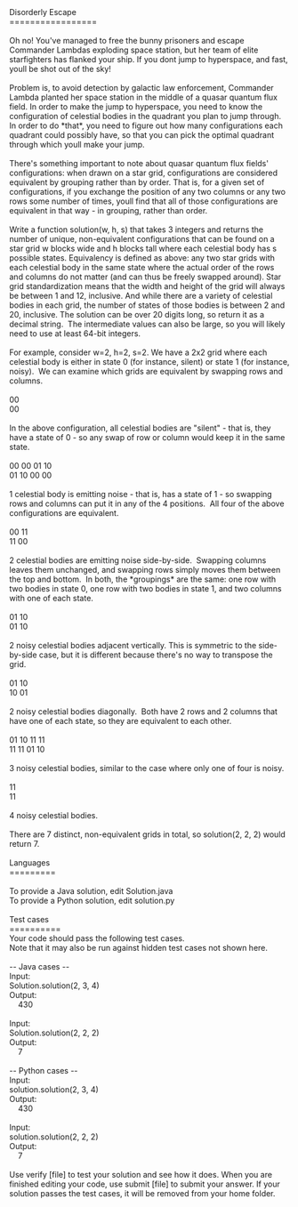 <div role="alert"><div style="width: 100%;">Disorderly Escape<br>=================<br><br><span style="white-space: pre-wrap">Oh no! You've managed to free the bunny prisoners and escape Commander Lambdas exploding space station, but her team of elite starfighters has flanked your ship. If you dont jump to hyperspace, and fast, youll be shot out of the sky!<br><br>Problem is, to avoid detection by galactic law enforcement, Commander Lambda planted her space station in the middle of a quasar quantum flux field. In order to make the jump to hyperspace, you need to know the configuration of celestial bodies in the quadrant you plan to jump through. In order to do *that*, you need to figure out how many configurations each quadrant could possibly have, so that you can pick the optimal quadrant through which youll make your jump. <br><br>There's something important to note about quasar quantum flux fields' configurations: when drawn on a star grid, configurations are considered equivalent by grouping rather than by order. That is, for a given set of configurations, if you exchange the position of any two columns or any two rows some number of times, youll find that all of those configurations are equivalent in that way - in grouping, rather than order.<br><br>Write a function solution(w, h, s) that takes 3 integers and returns the number of unique, non-equivalent configurations that can be found on a star grid w blocks wide and h blocks tall where each celestial body has s possible states. Equivalency is defined as above: any two star grids with each celestial body in the same state where the actual order of the rows and columns do not matter (and can thus be freely swapped around). Star grid standardization means that the width and height of the grid will always be between 1 and 12, inclusive. And while there are a variety of celestial bodies in each grid, the number of states of those bodies is between 2 and 20, inclusive. The solution can be over 20 digits long, so return it as a decimal string.  The intermediate values can also be large, so you will likely need to use at least 64-bit integers.<br><br>For example, consider w=2, h=2, s=2. We have a 2x2 grid where each celestial body is either in state 0 (for instance, silent) or state 1 (for instance, noisy).  We can examine which grids are equivalent by swapping rows and columns.<br><br>00<br>00<br><br>In the above configuration, all celestial bodies are "silent" - that is, they have a state of 0 - so any swap of row or column would keep it in the same state.<br><br>00 00 01 10<br>01 10 00 00<br><br>1 celestial body is emitting noise - that is, has a state of 1 - so swapping rows and columns can put it in any of the 4 positions.  All four of the above configurations are equivalent.<br><br>00 11<br>11 00<br><br>2 celestial bodies are emitting noise side-by-side.  Swapping columns leaves them unchanged, and swapping rows simply moves them between the top and bottom.  In both, the *groupings* are the same: one row with two bodies in state 0, one row with two bodies in state 1, and two columns with one of each state.<br><br>01 10<br>01 10<br><br>2 noisy celestial bodies adjacent vertically. This is symmetric to the side-by-side case, but it is different because there's no way to transpose the grid.<br><br>01 10<br>10 01<br><br>2 noisy celestial bodies diagonally.  Both have 2 rows and 2 columns that have one of each state, so they are equivalent to each other.<br><br>01 10 11 11<br>11 11 01 10<br><br>3 noisy celestial bodies, similar to the case where only one of four is noisy.<br><br>11<br>11<br><br>4 noisy celestial bodies.<br><br>There are 7 distinct, non-equivalent grids in total, so solution(2, 2, 2) would return 7.</span><br><br>Languages<br>=========<br><br>To provide a Java solution, edit <span class="term-yellow">Solution.java</span><br>To provide a Python solution, edit <span class="term-yellow">solution.py</span><br><br>Test cases<br>==========<br>Your code should pass the following test cases.<br>Note that it may also be run against hidden test cases not shown here.<br><br>-- Java cases -- <br>Input:<br>Solution.solution(2, 3, 4)<br>Output:<br>&nbsp;&nbsp;&nbsp;&nbsp;430<br><br>Input:<br>Solution.solution(2, 2, 2)<br>Output:<br>&nbsp;&nbsp;&nbsp;&nbsp;7<br><br>-- Python cases -- <br>Input:<br>solution.solution(2, 3, 4)<br>Output:<br>&nbsp;&nbsp;&nbsp;&nbsp;430<br><br>Input:<br>solution.solution(2, 2, 2)<br>Output:<br>&nbsp;&nbsp;&nbsp;&nbsp;7<br><br>Use <span class="term-yellow">verify [file]</span> to test your solution and see how it does. When you are finished editing your code, use <span class="term-yellow">submit [file]</span> to submit your answer. If your solution passes the test cases, it will be removed from your home folder.</div></div>